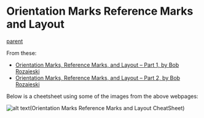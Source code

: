 Orientation Marks Reference Marks and Layout
============================================

[parent](../README.md)


From these:

* [Orientation Marks, Reference Marks, and Layout – Part 1, by Bob Rozaieski](https://brfinewoodworking.com/orientation-marks-reference-marks-and-layout-part-1/)
* [Orientation Marks, Reference Marks, and Layout – Part 2, by Bob Rozaieski](https://brfinewoodworking.com/orientation-marks-reference-marks-and-layout-part-2/)

Below is a cheetsheet using some of the images from the above webpages:

<!--

This is a comment that will not be rendered by GitHub 

The following syntax should work, but does not:

![alt text](Orientation_Marks_Reference_Marks_and_Layout.svg)(Orientation Marks Reference Marks and Layout CheatSheet)

Apparently the bug https://github.com/github/markup/issues/556 was stated as being fixed/closed, but it is still not working.

But even if I have a link like this:

[Orientation Marks Reference Marks and Layout CheatSheet](Orientation_Marks_Reference_Marks_and_Layout.svg)

And the user clicks on it, the resulting web page renders the arrow
heads in a DIFFERENT color than what Inkscape says it should! Pah! I
give up in disgust: I have no choice but to hack around that defect
use a Makefile to run Inkscape on the SVG file and render it. Then I
can have the image inlined as $DIETY's intended.

-->

![alt text](Orientation_Marks_Reference_Marks_and_Layout.png)(Orientation Marks Reference Marks and Layout CheatSheet)
